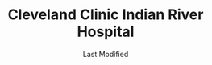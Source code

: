 ---
layout: location-page
date: Last Modified
description: "Local COVID-19 testing is available at Cleveland Clinic Indian River Hospital in Vero Beach, Florida, USA."
permalink: "locations/florida/vero-beach/cleveland-clinic-indian-river-hospital/"
tags:
  - locations
  - florida
title: Cleveland Clinic Indian River Hospital
uniqueName: cleveland-clinic-indian-river-hospital
state: Florida
stateAbbr: FL
hood: "Vero Beach"
address: "1000 36th St"
city: "Vero Beach"
zip: "32960"
zipsNearby: "33438 34945 34946 34947 34948 34949 34950 34951 34954 34979 34981 34982 34983 34952 34953 34984 34985 34986 34987 34988 33455 33475 34956 34957 34958 33458 33468 33469 33477 33478 33470 34972 34973 34974 33476 34990 34991 34992 34994 34995 34996 34997 33408 32920 32922 32923 32924 32926 32927 32931 32932 32948 32949 34739 33857 32950 32901 32902 32903 32904 32905 32906 32907 32908 32909 32910 32911 32912 32919 32925 32934 32935 32936 32937 32940 32941 32951 32952 32953 32954 32955 32956 32957 32958 32976 32978 33876 32959 32960 32961 32962 32963 32964 32965 32966 32967 32968 32969 32970 32971 33439" 
mapUrl: "http://maps.apple.com/?q=Cleveland+Clinic+Indian+River+Hospital&address=1000+36th+St,Vero+Beach,Florida,32960"
locationType: Drive-thru
phone: "772-226-4846"
website: "undefined"
onlineBooking: undefined
closed: undefined
closedUpdate: June 30th, 2020
notes: "By appointment only. Requires phone screen."
days: Everyday
hours: 9AM-5PM
ctaMessage: Call 772-226-4846
ctaUrl: "tel:772-226-4846"
---